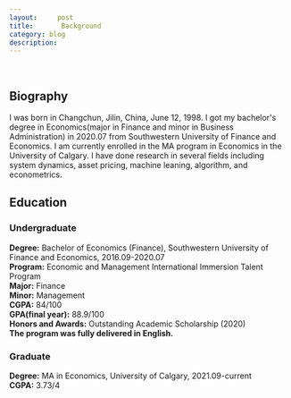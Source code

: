 ```yaml
---
layout:     post
title:       Background
category: blog
description: 
---
```

<br>
<h2>Biography</h2>
I was born in Changchun, Jilin, China, June 12, 1998. I got my bachelor's degree in Economics(major in Finance and minor in Business Administration) in 2020.07 from Southwestern University of Finance and Economics. I am currently enrolled in the MA program in Economics in the University of Calgary. I have done research in several fields including system dynamics, asset pricing, machine leaning, algorithm, and econometrics. 


<h2>Education</h2>
<h3>Undergraduate</h3>
<b>Degree:</b> Bachelor of Economics (Finance), Southwestern University of Finance and Economics, 2016.09-2020.07<br>
<b>Program:</b> Economic and Management International Immersion Talent Program<br>
<b>Major:</b> Finance<br>
<b>Minor:</b> Management<br>
<b>CGPA:</b> 84/100<br>
<b>GPA(final year):</b> 88.9/100<br>
<b>Honors and Awards:</b> Outstanding Academic Scholarship (2020)<br>
<b>The program was fully delivered in English.</b><br>

<h3>Graduate</h3>
<b>Degree:</b> MA in Economics, University of Calgary, 2021.09-current<br>
<b>CGPA:</b> 3.73/4<br>
